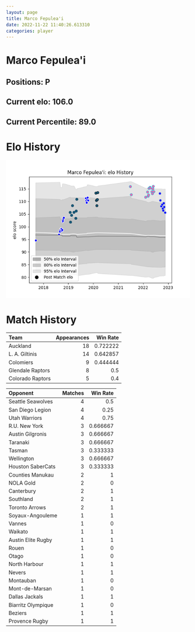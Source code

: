 ```yaml
---  
layout: page  
title: Marco Fepulea'i  
date: 2022-11-22 11:40:26.613310  
categories: player  
---
```

# Marco Fepulea'i

## Positions: P

## Current elo: 106.0

## Current Percentile: 89.0

# Elo History


![elo history](history_MarcoFepulea'i.png)
# Match History


| Team             |   Appearances |   Win Rate |
|:-----------------|--------------:|-----------:|
| Auckland         |            18 |   0.722222 |
| L. A. Giltinis   |            14 |   0.642857 |
| Colomiers        |             9 |   0.444444 |
| Glendale Raptors |             8 |   0.5      |
| Colorado Raptors |             5 |   0.4      |

| Opponent           |   Matches |   Win Rate |
|:-------------------|----------:|-----------:|
| Seattle Seawolves  |         4 |   0.5      |
| San Diego Legion   |         4 |   0.25     |
| Utah Warriors      |         4 |   0.75     |
| R.U. New York      |         3 |   0.666667 |
| Austin Gilgronis   |         3 |   0.666667 |
| Taranaki           |         3 |   0.666667 |
| Tasman             |         3 |   0.333333 |
| Wellington         |         3 |   0.666667 |
| Houston SaberCats  |         3 |   0.333333 |
| Counties Manukau   |         2 |   1        |
| NOLA Gold          |         2 |   0        |
| Canterbury         |         2 |   1        |
| Southland          |         2 |   1        |
| Toronto Arrows     |         2 |   1        |
| Soyaux-Angouleme   |         1 |   1        |
| Vannes             |         1 |   0        |
| Waikato            |         1 |   1        |
| Austin Elite Rugby |         1 |   1        |
| Rouen              |         1 |   0        |
| Otago              |         1 |   0        |
| North Harbour      |         1 |   1        |
| Nevers             |         1 |   1        |
| Montauban          |         1 |   0        |
| Mont-de-Marsan     |         1 |   0        |
| Dallas Jackals     |         1 |   1        |
| Biarritz Olympique |         1 |   0        |
| Beziers            |         1 |   1        |
| Provence Rugby     |         1 |   1        |